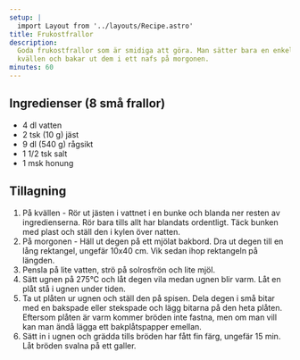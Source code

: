 ```yaml
---
setup: |
  import Layout from '../layouts/Recipe.astro'
title: Frukostfrallor
description:
  Goda frukostfrallor som är smidiga att göra. Man sätter bara en enkel deg på
  kvällen och bakar ut dem i ett nafs på morgonen.
minutes: 60
---
```


## Ingredienser (8 små frallor)

- 4 dl vatten
- 2 tsk (10 g) jäst
- 9 dl (540 g) rågsikt
- 1 1/2 tsk salt
- 1 msk honung

## Tillagning

1. På kvällen - Rör ut jästen i vattnet i en bunke och blanda ner resten av
   ingredienserna. Rör bara tills allt har blandats ordentligt. Täck bunken med
   plast och ställ den i kylen över natten.
1. På morgonen - Häll ut degen på ett mjölat bakbord. Dra ut degen till en lång
   rektangel, ungefär 10x40 cm. Vik sedan ihop rektangeln på längden.
1. Pensla på lite vatten, strö på solrosfrön och lite mjöl.
1. Sätt ugnen på 275°C och låt degen vila medan ugnen blir varm. Låt en plåt stå
   i ugnen under tiden.
1. Ta ut plåten ur ugnen och ställ den på spisen. Dela degen i små bitar med en
   bakspade eller stekspade och lägg bitarna på den heta plåten. Eftersom plåten
   är varm kommer bröden inte fastna, men om man vill kan man ändå lägga ett
   bakplåtspapper emellan.
1. Sätt in i ugnen och grädda tills bröden har fått fin färg, ungefär 15 min.
   Låt bröden svalna på ett galler.
